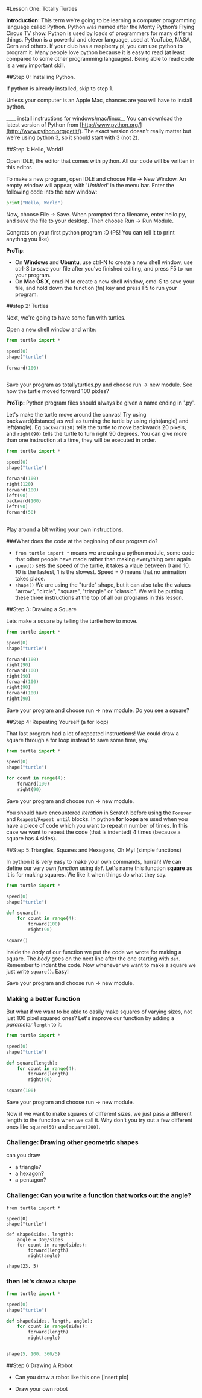 #Lesson One: Totally Turtles

__Introduction:__
This term we're going to be learning a computer programming language called Python. Python was named after the Monty Python’s Flying Circus TV show. Python is used by loads of programmers for many differnt things.  Python is a powerful and clever language, used at YouTube, NASA, Cern and others. If your club has a raspberry pi, you can use python to program it. Many people love python because it is easy to read (at least compared to some other programming languages). Being able to read code is a very important skill.

##Step 0: Installing Python. 

If python is already installed, skip to step 1.

Unless your computer is an Apple Mac, chances are you will have to install python.

____ install instructions for windows/mac/linux__
You can download the latest version of Python from [http://www.python.org/](http://www.python.org/getit/). The exact version doesn't really matter but we're using python 3, so it should start with 3 (not 2).

##Step 1: Hello, World!

Open IDLE, the editor that comes with python. All our code will be written in this editor. 

To make a new program, open IDLE and choose File -> New Window. An empty window will appear, with '*Untitled*' in the menu bar. Enter the following code into the new  window:

```python
print("Hello, World")
```

Now, choose File -> Save. When prompted for a filename, enter hello.py, and save the file to your desktop. Then choose Run -> Run Module.

Congrats on your first python program :D
(PS! You can tell it to print anythng you like)

__ProTip__: 
* On __Windows__ and __Ubuntu__, use ctrl-N to create a new shell window, use ctrl-S to save your file after you’ve finished editing, and press F5 to run your program.
* On __Mac OS X__, cmd-N to create a new shell window, cmd-S to save your file, and hold down the function (fn) key and press F5 to run your program.

##step 2: Turtles

Next, we're going to have some fun with turtles. 

Open a new shell window and write:

```python
from turtle import *

speed(0)
shape("turtle")

forward(100)
 
```
Save your program as totallyturtles.py and choose run -> new module. See how the turtle moved forward 100 pixles? 

__ProTip:__ Python program files should always be given a name ending in '.py'.

Let's make the turtle move around the canvas! Try using backward(distance) as well as turning the turtle by using right(angle) and left(angle). Eg `backward(20)` tells the turtle to move backwards 20 pixels, and `right(90)` tells the turtle to turn right 90 degrees. You can give more than one instruction at a time, they will be executed in order.

```python
from turtle import *

speed(0)
shape("turtle")

forward(100)
right(120)
forward(100)
left(90)
backward(100)
left(90)
forward(50)
 
```

Play around a bit writing your own instructions.

###What does the code at the beginning of our program do?
* `from turtle import *` means we are using a python module, some code that other people have made rather than making everything over again
* `speed()` sets the speed of the turtle, it takes a vlaue between 0 and 10. 10 is the fastest, 1 is the slowest. Speed = 0 means that no animation takes place.
* `shape()` We are using the "turtle" shape, but it can also take the values "arrow", "circle", "square", "triangle" or "classic".
We will be putting these three instructions at the top of all our programs in this lesson.

##Step 3: Drawing a Square

Lets make a square by telling the turtle how to move.

```python
from turtle import *

speed(0)
shape("turtle")

forward(100)
right(90)
forward(100)
right(90)
forward(100)
right(90)
forward(100)
right(90)
```
Save your program and choose run -> new module. Do you see a square?

##Step 4: Repeating Yourself (a for loop)

That last program had a lot of repeated instructions! We could draw a square through a for loop instead to save some time, yay.

```python
from turtle import *

speed(0)
shape("turtle")

for count in range(4):
    forward(100)
    right(90)
```

Save your program and choose run -> new module.

You should have encountered *iteration* in Scratch before using the `Forever` and `Reapeat`/`Repeat until` blocks. In python __for loops__ are used when you have a piece of code which you want to repeat n number of times. In this case we want to repeat the code (that is indented) 4 times (because a square has 4 sides). 

##Step 5:Triangles, Squares and Hexagons, Oh My! (simple functions)

In python it is very easy to make your own commands, hurrah! We can define our very own *function* using `def`. Let's name this function __square__ as it is for making squares. We like it when things do what they say.

```python
from turtle import *

speed(0)
shape("turtle")

def square():
    for count in range(4):
        forward(100)
        right(90)

square()
```
inside the *body* of our function we put the code we wrote for making a square. The *body* goes on the next line after the one starting with `def`. Remember to indent the code. Now whenever we want to make a square we just write `square()`. Easy!

Save your program and choose run -> new module.

### Making a better function

But what if we want to be able to easily make squares of varying sizes, not just 100 pixel squared ones? Let's improve our function by adding a *parameter* `length` to it. 

```python
from turtle import *

speed(0)
shape("turtle")

def square(length):
    for count in range(4):
        forward(length)
        right(90)

square(100)
```
Save your program and choose run -> new module.

Now if we want to make squares of different sizes, we just pass a different length to the function when we call it. Why don't you try out a few different ones like `square(50)` and `square(200)`.

### Challenge: Drawing other geometric shapes

can you draw 

* a triangle?
* a hexagon? 
* a pentagon?

### Challenge: Can you write a function that works out the angle?

```pyhton
from turtle import *

speed(0)
shape("turtle")

def shape(sides, length):
    angle = 360/sides
    for count in range(sides):
        forward(length)
        right(angle)

shape(23, 5)
```

### then let's draw a shape
```python
from turtle import *

speed(0)
shape("turtle")

def shape(sides, length, angle):
    for count in range(sides):
        forward(length)
        right(angle)


shape(5, 100, 360/5)
```
##Step 6:Drawing A Robot

* Can you draw a robot like this one [insert pic]

* Draw your own robot




